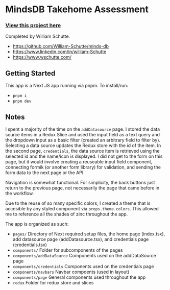 # MindsDB Takehome Assessment

### [View this project here](https://minds-db-interview.vercel.app/)

Completed by William Schutte.
- https://github.com/William-Schutte/minds-db
- https://www.linkedin.com/in/william-Schutte
- https://www.wschutte.com/

## Getting Started

This app is a Next JS app running via pnpm. To install/run:

- `pnpm i`
- `pnpm dev`

## Notes

I spent a majority of the time on the `addDatasource` page. I stored the data source items
in a Redux Slice and used the input field as a text query and the dropdown input as a
basic filter (created an arbitrary field to filter by). Selecting a data source updates
the Redux store with the id of the item. In the second page, `credentials`, the data
source item is retrieved using the selected id and the name/icon is displayed. I did not
get to the form on this page, but it would involve creating a reuseable input field
component, connecting formik (or another form library) for validation, and sending the
form data to the next page or the API.

Navigation is somewhat functional. For simplicity, the back buttons just return to the
previous page, not necessarily the page that came before in the workflow.

Due to the reuse of so many specific colors, I created a theme that is accesible by any
styled component via `props.theme.colors`. This allowed me to reference all the shades of
zinc throughout the app.

The app is organized as such:

- `pages/` Directory of Next required setup files, the home page (index.tsx), add datasource page (addDatasource.tsx), and credentials page (credentials.tsx)
- `components/` Folder for subcomponents of the pages
- `components/addDataSource` Components used on the addDataSource page
- `components/credentials` Components used on the credentials page
- `components/navbars` Navbar compoents (used in layout)
- `components/page` General components used throughout the app
- `redux` Folder for redux store and slices
